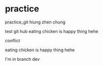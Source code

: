 # practice
practice_git
hiung zhen chung

test git hub
eating chicken is happy thing hehe   

conflict



eating chicken is happy thing hehe

I'm in branch dev





